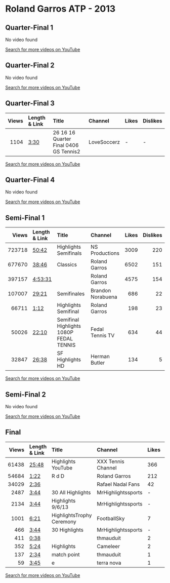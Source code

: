 
# Roland Garros ATP - 2013
    
## Quarter-Final 1
No video found

[Search for more videos on YouTube](https://www.youtube.com/results?search_query=%22roland+garros%22+%22Djokovic%22+%22Haas%22+%222013%22+%22highlights%22)     

## Quarter-Final 2
No video found

[Search for more videos on YouTube](https://www.youtube.com/results?search_query=%22roland+garros%22+%22Nadal%22+%22Wawrinka%22+%222013%22+%22highlights%22)     

## Quarter-Final 3
|   Views | Length & Link                                       | Title                                      | Channel     | Likes   | Dislikes   |
|--------:|:----------------------------------------------------|:-------------------------------------------|:------------|:--------|:-----------|
|    1104 | [3:30](https://www.youtube.com/watch?v=TUxtLpukREA) | 26 16 16 Quarter Final    0406  GS Tennis2 | LoveSoccerz | -       | -          |

[Search for more videos on YouTube](https://www.youtube.com/results?search_query=%22roland+garros%22+%22Ferrer%22+%22Robredo%22+%222013%22+%22highlights%22)     

## Quarter-Final 4
No video found

[Search for more videos on YouTube](https://www.youtube.com/results?search_query=%22roland+garros%22+%22Tsonga%22+%22Federer%22+%222013%22+%22highlights%22)     

## Semi-Final 1
|   Views | Length & Link                                          | Title                                    | Channel           |   Likes |   Dislikes |
|--------:|:-------------------------------------------------------|:-----------------------------------------|:------------------|--------:|-----------:|
|  723718 | [50:42](https://www.youtube.com/watch?v=9AgTRydkcaI)   | Highlights Semifinals                    | NS Productions    |    3009 |        220 |
|  677670 | [38:46](https://www.youtube.com/watch?v=vzw96_dWtwE)   | Classics                                 | Roland Garros     |    6502 |        151 |
|  397157 | [4:53:31](https://www.youtube.com/watch?v=sEiB2E_N3OA) |                                          | Roland Garros     |    4575 |        154 |
|  107007 | [29:21](https://www.youtube.com/watch?v=kat7HyhoiR0)   | Semifinales                              | Brandon Norabuena |     686 |         22 |
|   66711 | [1:12](https://www.youtube.com/watch?v=Y97Vyfqqh00)    | Highlights   Semifinal                   | Roland Garros     |     198 |         23 |
|   50026 | [22:10](https://www.youtube.com/watch?v=PW58BRSGTFs)   | Semifinal Highlights 1080P  FEDAL TENNIS | Fedal Tennis TV   |     634 |         44 |
|   32847 | [26:38](https://www.youtube.com/watch?v=aQ8DLW84fTE)   | SF Highlights HD                         | Herman Butler     |     134 |          5 |

[Search for more videos on YouTube](https://www.youtube.com/results?search_query=%22roland+garros%22+%22Nadal%22+%22Djokovic%22+%222013%22+%22highlights%22)     

## Semi-Final 2
No video found

[Search for more videos on YouTube](https://www.youtube.com/results?search_query=%22roland+garros%22+%22Ferrer%22+%22Tsonga%22+%222013%22+%22highlights%22)     

## Final
|   Views | Length & Link                                        | Title                     | Channel            | Likes   | Dislikes   |
|--------:|:-----------------------------------------------------|:--------------------------|:-------------------|:--------|:-----------|
|   61438 | [25:48](https://www.youtube.com/watch?v=IxGV0963RZ4) | Highlights   YouTube      | XXX Tennis Channel | 366     | 6          |
|   54684 | [1:22](https://www.youtube.com/watch?v=TDVnlgeWirQ)  | R  d D                    | Roland Garros      | 212     | 12         |
|   34029 | [2:36](https://www.youtube.com/watch?v=a8SRkrOnZv8)  |                           | Rafael Nadal Fans  | 42      | 4          |
|    2487 | [3:44](https://www.youtube.com/watch?v=sPeERMJf1ao)  | 30 All Highlights         | MrHighlightssports | -       | -          |
|    2134 | [3:44](https://www.youtube.com/watch?v=UVUwB7NifuY)  | Highlights 9/6/13         | MrHighlightssports | -       | -          |
|    1001 | [6:21](https://www.youtube.com/watch?v=Y8Y9CG6BE5o)  | HighlightsTrophy Ceremony | FootballSky        | 7       | 1          |
|     466 | [3:44](https://www.youtube.com/watch?v=z3GICuB0Uds)  | 30 Highlights             | MrHighlightssports | -       | -          |
|     411 | [0:38](https://www.youtube.com/watch?v=EjUd7iB4dZw)  |                           | thmauduit          | 2       | 0          |
|     352 | [5:24](https://www.youtube.com/watch?v=vqFtuhgiKrQ)  | Highlights                | Cameleer           | 2       | 1          |
|     137 | [2:34](https://www.youtube.com/watch?v=XIRax5WiI2c)  | match point               | thmauduit          | 1       | 0          |
|      59 | [3:45](https://www.youtube.com/watch?v=yirkMa4oNso)  | e                         | terra nova         | 1       | 0          |

[Search for more videos on YouTube](https://www.youtube.com/results?search_query=%22roland+garros%22+%22Nadal%22+%22Ferrer%22+%222013%22+%22highlights%22)     
